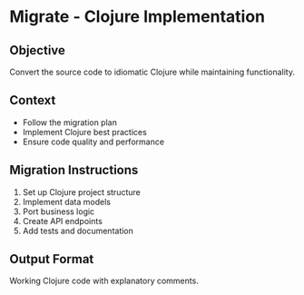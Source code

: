 # Migrate - Clojure Implementation

## Objective
Convert the source code to idiomatic Clojure while maintaining functionality.

## Context
- Follow the migration plan
- Implement Clojure best practices
- Ensure code quality and performance

## Migration Instructions
1. Set up Clojure project structure
2. Implement data models
3. Port business logic
4. Create API endpoints
5. Add tests and documentation

## Output Format
Working Clojure code with explanatory comments.
